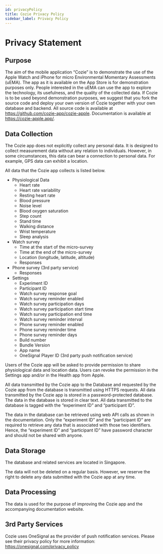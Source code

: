 ```yaml
---
id: privacyPolicy
title: Cozie Privacy Policy
sidebar_label: Privacy Policy
---
```


# Privacy Statement

## Purpose
The aim of the mobile application “Cozie” is to demonstrate the use of the Apple Watch and iPhone for micro Environmental Momentary Assessments (uEMA). The app as it is available on the App Store is for demonstration purposes only. People interested in the uEMA can use the app to explore the technology, its usefulness, and the quality of the collected data. If Cozie is to be used beyond demonstration purposes, we suggest that you fork the source code and deploy your own version of Cozie together with your own database and backend. All source code is available at <https://github.com/cozie-app/cozie-apple>. Documentation is available at <https://cozie-apple.app/>. 

## Data Collection
The Cozie app does not explicitly collect any personal data. It is designed to collect measurement data without any relation to individuals. However, in some circumstances, this data can bear a connection to personal data. For example, GPS data can exhibit a location.

All data that the Cozie app collects is listed below. 

- Physiological Data
  - Heart rate
  - Heart rate variability
  - Resting heart rate
  - Blood pressure
  - Noise level
  - Blood oxygen saturation
  - Step count
  - Stand time
  - Walking distance
  - Wrist temperature
  - Sleep analysis
- Watch survey
  - Time at the start of the micro-survey
  - Time at the end of the micro-survey
  - Location (longitude, latitude, altitude)
  - Responses
- Phone survey (3rd party service)
  - Responses
- Settings
  - Experiment ID
  - Participant ID
  - Watch survey response goal
  - Watch survey reminder enabled
  - Watch survey participation days
  - Watch survey participation start time
  - Watch survey participation end time
  - Watch survey reminder interval
  - Phone survey reminder enabled
  - Phone survey reminder time
  - Phone survey reminder days
  - Build number
  - Bundle Version
  - App name
  - OneSignal Player ID (3rd party push notification service)

Users of the Cozie app will be asked to provide permission to share physiological data and location data. Users can revoke the permission in the Settings app and/or in the Health app from Apple.

All data transmitted by the Cozie app to the Database and requested by the Cozie app from the database is transmitted using HTTPS requests. All data transmitted by the Cozie app is stored in a password-protected database. The data in the database is stored in clear text. All data transmitted to the database is tagged with the “experiment ID” and “participant ID”.

The data in the database can be retrieved using web API calls as shown in the documentation. Only the “experiment ID” and the ”participant ID” are required to retrieve any data that is associated with those two identifiers. Hence, the “experiment ID” and “participant ID” have password character and should not be shared with anyone.

## Data Storage
The database and related services are located in Singapore.

The data will not be deleted on a regular basis. However, we reserve the right to delete any data submitted with the Cozie app at any time.

## Data Processing
The data is used for the purpose of improving the Cozie app and the accompanying documentation website.

## 3rd Party Services
Cozie uses OneSignal as the provider of push notification services. Please see their privacy policy for more information: https://onesignal.com/privacy_policy

